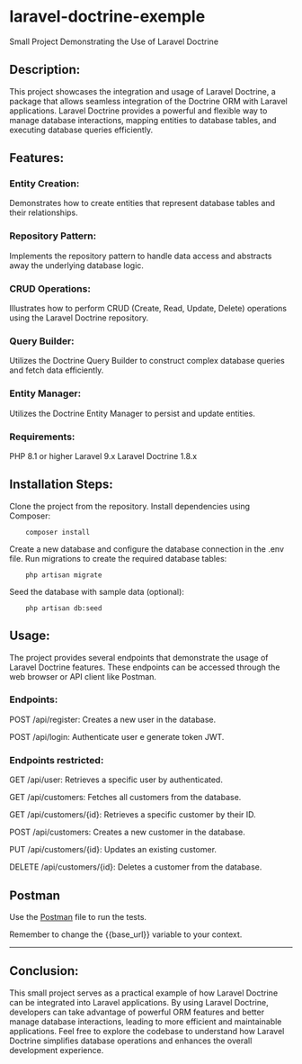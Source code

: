 # laravel-doctrine-exemple
Small Project Demonstrating the Use of Laravel Doctrine

## Description:
This project showcases the integration and usage of Laravel Doctrine, a package that allows seamless integration of the Doctrine ORM with Laravel applications. Laravel Doctrine provides a powerful and flexible way to manage database interactions, mapping entities to database tables, and executing database queries efficiently.

## Features:

### Entity Creation: 
Demonstrates how to create entities that represent database tables and their relationships.

### Repository Pattern: 
Implements the repository pattern to handle data access and abstracts away the underlying database logic.

### CRUD Operations: 
Illustrates how to perform CRUD (Create, Read, Update, Delete) operations using the Laravel Doctrine repository.

### Query Builder: 
Utilizes the Doctrine Query Builder to construct complex database queries and fetch data efficiently.

### Entity Manager: 
Utilizes the Doctrine Entity Manager to persist and update entities.

### Requirements:

PHP 8.1 or higher
Laravel 9.x
Laravel Doctrine 1.8.x


## Installation Steps:

Clone the project from the repository.
Install dependencies using Composer: 

```
    composer install
```

Create a new database and configure the database connection in the .env file.
Run migrations to create the required database tables: 

```
    php artisan migrate
``` 

Seed the database with sample data (optional):

```
    php artisan db:seed
```

## Usage:
The project provides several endpoints that demonstrate the usage of Laravel Doctrine features. These endpoints can be accessed through the web browser or API client like Postman.

### Endpoints:

POST /api/register: Creates a new user in the database.

POST /api/login: Authenticate user e generate token JWT.

### Endpoints restricted:

GET /api/user: Retrieves a specific user by authenticated.

GET /api/customers: Fetches all customers from the database.

GET /api/customers/{id}: Retrieves a specific customer by their ID.

POST /api/customers: Creates a new customer in the database.

PUT /api/customers/{id}: Updates an existing customer.

DELETE /api/customers/{id}: Deletes a customer from the database.


## Postman

Use the [Postman](https://raw.githubusercontent.com/marcos-queiroz/laravel-doctrine-exemple/main/test.postman_collection) file to run the tests.

Remember to change the {{base_url}} variable to your context.

---
## Conclusion:

This small project serves as a practical example of how Laravel Doctrine can be integrated into Laravel applications. By using Laravel Doctrine, developers can take advantage of powerful ORM features and better manage database interactions, leading to more efficient and maintainable applications. Feel free to explore the codebase to understand how Laravel Doctrine simplifies database operations and enhances the overall development experience.
